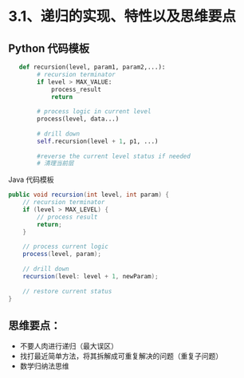 # 3.1、递归的实现、特性以及思维要点



## Python 代码模板

~~~python
   def recursion(level, param1, param2,...):
        # recursion terminator
        if level > MAX_VALUE:
            process_result
            return
        
        # process logic in current level
        process(level, data...)
        
        # drill down
        self.recursion(level + 1, p1, ...)
        
        #reverse the current level status if needed
        # 清理当前层
~~~



Java 代码模板

~~~java
public void recursion(int level, int param) {
    // recursion terminator
    if (level > MAX_LEVEL) {
        // process result
        return;
    }
    
    // process current logic
    process(level, param);
    
    // drill down
    recursion(level: level + 1, newParam);
    
    // restore current status
}
~~~



## 思维要点：

* 不要人肉进行递归（最大误区）
* 找打最近简单方法，将其拆解成可重复解决的问题（重复子问题）
* 数学归纳法思维 

